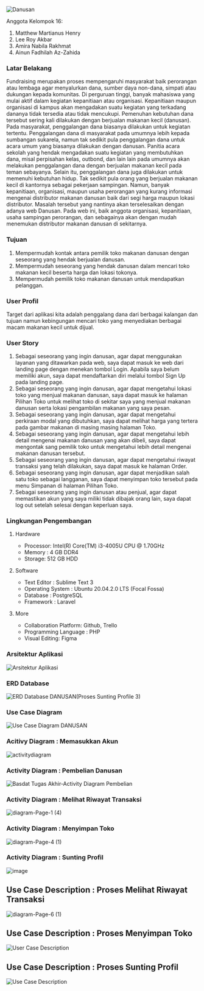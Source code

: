 ![Danusan](https://user-images.githubusercontent.com/79049671/120742295-d0f0cf00-c520-11eb-92e5-3f50aad9ddd9.png)


Anggota Kelompok 16:
1. Matthew Martianus Henry
2. Lee Roy Akbar
3. Amira Nabila Rakhmat
4. Ainun Fadhilah Az-Zahida

### Latar Belakang

   Fundraising merupakan proses mempengaruhi masyarakat baik perorangan atau lembaga agar menyalurkan dana, sumber daya non-dana, simpati atau dukungan kepada komunitas. Di perguruan tinggi, banyak mahasiswa yang mulai aktif dalam kegiatan kepanitiaan atau organisasi. Kepanitiaan maupun organisasi di kampus akan mengadakan suatu kegiatan yang terkadang dananya tidak tersedia atau tidak mencukupi. Pemenuhan kebutuhan dana tersebut sering kali dilakukan dengan berjualan makanan kecil (danusan).    
    Pada masyarakat, penggalangan dana biasanya dilakukan untuk kegiatan tertentu. Penggalangan dana di masyarakat pada umumnya lebih kepada sumbangan sukarela, namun tak sedikit pula penggalangan dana untuk acara umum yang biasanya dilakukan dengan danusan. Panitia acara sekolah yang hendak mengadakan suatu kegiatan yang membutuhkan dana, misal perpisahan kelas, outbond, dan lain lain pada umumnya akan melakukan penggalangan dana dengan berjualan makanan kecil pada teman sebayanya. Selain itu, penggalangan dana juga dilakukan untuk memenuhi kebutuhan hidup. Tak sedikit pula orang yang berjualan makanan kecil di kantornya sebagai pekerjaan sampingan.
    Namun, banyak kepanitiaan, organisasi, maupun usaha perorangan yang kurang informasi mengenai distributor makanan danusan baik dari segi harga maupun lokasi distributor. Masalah tersebut yang nantinya akan terselesaikan dengan adanya web Danusan. Pada web ini, baik anggota organisasi, kepanitiaan, usaha sampingan perorangan, dan sebagainya akan dengan mudah menemukan distributor makanan danusan di sekitarnya. 

### Tujuan

1. Mempermudah kontak antara pemilik toko makanan danusan dengan seseorang yang hendak berjualan danusan.
2. Mempermudah seseorang yang hendak danusan dalam mencari toko makanan kecil beserta harga dan lokasi tokonya.
3. Mempermudah pemilik toko makanan danusan untuk mendapatkan pelanggan.

### User Profil
Target dari aplikasi kita adalah penggalang dana dari berbagai kalangan dan tujuan namun kebingungan mencari toko yang menyediakan berbagai macam makanan kecil untuk dijual. 

### User Story
1. Sebagai seseorang yang ingin danusan, agar dapat menggunakan layanan yang ditawarkan pada web, saya dapat masuk ke web dari landing page dengan menekan tombol Login. Apabila saya belum memiliki akun, saya dapat mendaftarkan diri melalui tombol Sign Up pada landing page. 
2. Sebagai seseorang yang ingin danusan, agar dapat mengetahui lokasi toko yang menjual makanan danusan, saya dapat masuk ke halaman Pilihan Toko untuk melihat toko di sekitar saya yang menjual makanan danusan serta lokasi pengambilan makanan yang saya pesan.
3. Sebagai seseorang yang ingin danusan, agar dapat mengetahui perkiraan modal yang dibutuhkan, saya dapat melihat harga yang tertera pada gambar makanan di masing masing halaman Toko. 
4. Sebagai seseorang yang ingin danusan, agar dapat mengetahui lebih detail mengenai makanan danusan yang akan dibeli, saya dapat mengontak sang pemilik toko untuk mengetahui lebih detail mengenai makanan danusan tersebut.
5. Sebagai seseorang yang ingin danusan, agar dapat mengetahui riwayat transaksi yang telah dilakukan, saya dapat masuk ke halaman Order. 
6. Sebagai seseorang yang ingin danusan, agar dapat menjadikan salah satu toko sebagai langganan, saya dapat menyimpan toko tersebut pada menu Simpanan di halaman Pilihan Toko. 
7. Sebagai seseorang yang ingin danusan atau penjual, agar dapat memastikan akun yang saya miliki tidak dibajak orang lain, saya dapat log out setelah selesai dengan keperluan saya. 

### Lingkungan Pengembangan
1. Hardware
    - Processor: Intel(R) Core(TM) i3-4005U CPU @ 1.70GHz
    - Memory : 4 GB DDR4
    - Storage: 512 GB HDD

2. Software
    - Text Editor : Sublime Text 3 
    - Operating System : Ubuntu 20.04.2.0 LTS (Focal Fossa)
    - Database : PostgreSQL
    - Framework : Laravel

3. More
    - Collaboration Platform: Github, Trello
    - Programming Language : PHP
    - Visual Editing: Figma

### Arsitektur Aplikasi
![Arsitektur Aplikasi](https://user-images.githubusercontent.com/63547189/121708574-e9a14c00-cb01-11eb-98a4-9fdbedcd9c9d.png)


### ERD Database
![ERD Database DANUSAN(![Proses Sunting Profile](https://user-images.githubusercontent.com/63547189/121525905-12064900-ca23-11eb-8c70-8d451e5a8217.png)
3)](https://user-images.githubusercontent.com/79049671/120925572-559b4300-c703-11eb-9356-f595816bdc15.png)


### Use Case Diagram
![Use Case Diagram DANUSAN](https://user-images.githubusercontent.com/63547189/121763744-98787300-cb68-11eb-931d-3bc12133e4fa.png)


### Acitivy Diagram : Memasukkan Akun
![activitydiagram](https://user-images.githubusercontent.com/79049671/121058630-c10c1000-c7ea-11eb-8f3a-c767d2b38e32.png)


### Activity Diagram : Pembelian Danusan
![Basdat Tugas Akhir-Activity Diagram Pembelian](https://user-images.githubusercontent.com/79038435/121195507-dd1aba80-c899-11eb-9dfe-831d9a2850f1.png)


### Activity Diagram : Melihat Riwayat Transaksi
![diagram-Page-1 (4)](https://user-images.githubusercontent.com/71091549/120912407-05978e80-c6b9-11eb-9b3f-559631aaadb3.png)


### Activity Diagram : Menyimpan Toko
![diagram-Page-4 (1)](https://user-images.githubusercontent.com/71091549/120912606-da15a380-c6ba-11eb-820b-e6b79ed3217d.png)

### Activity Diagram : Sunting Profil
![image](https://user-images.githubusercontent.com/63547189/121526163-5691e480-ca23-11eb-96a7-865f3d456792.png)

## Use Case Description : Proses Melihat Riwayat Transaksi
![diagram-Page-6 (1)](https://user-images.githubusercontent.com/71091549/121614343-a6ef5d80-ca88-11eb-9aae-386c4ef5b7d2.png)

## Use Case Description : Proses Menyimpan Toko
![User Case Description](https://user-images.githubusercontent.com/71091549/121340682-10b51d80-c94a-11eb-96cc-10580bbd0511.png)

## Use Case Description : Proses Sunting Profil
![Use Case Description](https://user-images.githubusercontent.com/63547189/121527487-a8873a00-ca24-11eb-940c-9cf4b1c5ae2a.png)




